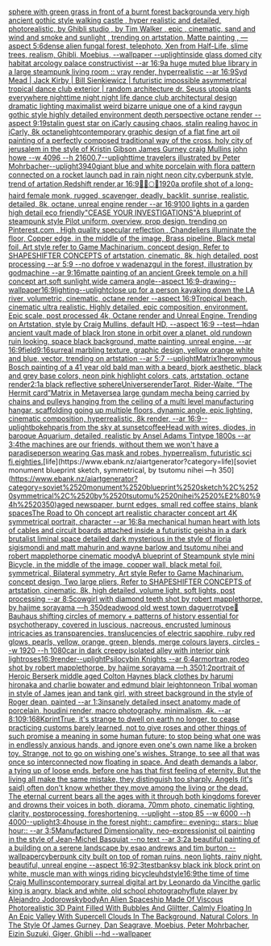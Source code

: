 [sphere with green grass in front of a burnt forest background](https://www.ebank.nz/aiartgenerator?category=sphere%2520with%2520green%2520grass%2520in%2520front%2520of%2520a%2520burnt%2520forest%2520background)[a very high ancient gothic style walking castle , hyper realistic and detailed, photorealistic, by Ghibli studio , by Tim Walker , epic , cinematic, sand and wind and smoke and sunlight , trending on artstation, Matte painting , —aspect 5:6](https://www.ebank.nz/aiartgenerator?category=a%2520very%2520high%2520ancient%2520gothic%2520style%2520walking%2520castle%2520%2C%2520hyper%2520realistic%2520and%2520detailed%2C%2520photorealistic%2C%2520by%2520Ghibli%2520studio%2520%2C%2520by%2520Tim%2520Walker%2520%2C%2520epic%2520%2C%2520cinematic%2C%2520sand%2520and%2520wind%2520and%2520smoke%2520and%2520sunlight%2520%2C%2520trending%2520on%2520artstation%2C%2520Matte%2520painting%2520%2C%2520%E2%80%94aspect%25205%3A6)[dense alien fungal forest, telephoto, Xen from Half-Life, slime trees, realism, Ghibli, Moebius, --wallpaper --uplight](https://www.ebank.nz/aiartgenerator?category=dense%2520alien%2520fungal%2520forest%2C%2520telephoto%2C%2520Xen%2520from%2520Half-Life%2C%2520slime%2520trees%2C%2520realism%2C%2520Ghibli%2C%2520Moebius%2C%2520--wallpaper%2520--uplight)[inside glass domed city habitat arcology palace constructivist --ar 16:9](https://www.ebank.nz/aiartgenerator?category=inside%2520glass%2520domed%2520city%2520habitat%2520arcology%2520palace%2520constructivist%2520--ar%252016%3A9)[a huge muted blue library in a large steampunk living room :: vray render, hyperrealistic --ar 16:9](https://www.ebank.nz/aiartgenerator?category=a%2520huge%2520muted%2520blue%2520library%2520in%2520a%2520large%2520steampunk%2520living%2520room%2520%3A%3A%2520vray%2520render%2C%2520hyperrealistic%2520--ar%252016%3A9)[Syd Mead | Jack Kirby | Bill Sienkiewicz | futuristic impossible asymmetrical tropical dance club exterior | random architecture dr. Seuss utopia plants everywhere nighttime night night life dance club architectural design dramatic lighting maximalist weird bizarre unique one of a kind raygun gothic style highly detailed environment depth perspective octane render --aspect 9:19](https://www.ebank.nz/aiartgenerator?category=Syd%2520Mead%2520%7C%2520Jack%2520Kirby%2520%7C%2520Bill%2520Sienkiewicz%2520%7C%2520futuristic%2520impossible%2520asymmetrical%2520tropical%2520dance%2520club%2520exterior%2520%7C%2520random%2520architecture%2520dr.%2520Seuss%2520utopia%2520plants%2520everywhere%2520nighttime%2520night%2520night%2520life%2520dance%2520club%2520architectural%2520design%2520dramatic%2520lighting%2520maximalist%2520weird%2520bizarre%2520unique%2520one%2520of%2520a%2520kind%2520raygun%2520gothic%2520style%2520highly%2520detailed%2520environment%2520depth%2520perspective%2520octane%2520render%2520--aspect%25209%3A19)[stalin guest star on iCarly causing chaos, stalin realing havoc in iCarly, 8k octane](https://www.ebank.nz/aiartgenerator?category=stalin%2520guest%2520star%2520on%2520iCarly%2520causing%2520chaos%2C%2520stalin%2520realing%2520havoc%2520in%2520iCarly%2C%25208k%2520octane)[light](https://www.ebank.nz/aiartgenerator?category=light)[contemporary graphic design of a flat fine art oil painting of a perfectly composed traditional way of the cross,  holy city of jerusalem in the style of Kristin Gibson James Gurney craig Mullins john howe --w 4096 --h 2160](https://www.ebank.nz/aiartgenerator?category=contemporary%2520graphic%2520design%2520of%2520a%2520flat%2520fine%2520art%2520oil%2520painting%2520of%2520a%2520perfectly%2520composed%2520traditional%2520way%2520of%2520the%2520cross%2C%2520%2520holy%2520city%2520of%2520jerusalem%2520in%2520the%2520style%2520of%2520Kristin%2520Gibson%2520James%2520Gurney%2520craig%2520Mullins%2520john%2520howe%2520--w%25204096%2520--h%25202160)[0.7](https://www.ebank.nz/aiartgenerator?category=0.7)[--uplight](https://www.ebank.nz/aiartgenerator?category=--uplight)[time travelers illustrated by Peter Mohrbacher](https://www.ebank.nz/aiartgenerator?category=time%2520travelers%2520illustrated%2520by%2520Peter%2520Mohrbacher)[--uplight](https://www.ebank.nz/aiartgenerator?category=--uplight)[3940](https://www.ebank.nz/aiartgenerator?category=3940)[giant blue and white porcelain with flora pattern connected on a rocket launch pad in rain night neon city,cyberpunk style, trend of artation,Redshift render,ar 16:9](https://www.ebank.nz/aiartgenerator?category=giant%2520blue%2520and%2520white%2520porcelain%2520with%2520flora%2520pattern%2520connected%2520on%2520a%2520rocket%2520launch%2520pad%2520in%2520rain%2520night%2520neon%2520city%2Ccyberpunk%2520style%2C%2520trend%2520of%2520artation%2CRedshift%2520render%2Car%252016%3A9)[🥺🔞🌕🍯](https://www.ebank.nz/aiartgenerator?category=%F0%9F%A5%BA%F0%9F%94%9E%F0%9F%8C%95%F0%9F%8D%AF)[1920](https://www.ebank.nz/aiartgenerator?category=1920)[a profile shot of a long-haird female monk, rugged, scavenger, deadly, backlit, sunrise, realistic, detailed, 8k, octane, unreal engine render --ar 16:9](https://www.ebank.nz/aiartgenerator?category=a%2520profile%2520shot%2520of%2520a%2520long-haird%2520female%2520monk%2C%2520rugged%2C%2520scavenger%2C%2520deadly%2C%2520backlit%2C%2520sunrise%2C%2520realistic%2C%2520detailed%2C%25208k%2C%2520octane%2C%2520unreal%2520engine%2520render%2520--ar%252016%3A9)[100 lights in a garden high detail eco friendly](https://www.ebank.nz/aiartgenerator?category=100%2520lights%2520in%2520a%2520garden%2520high%2520detail%2520eco%2520friendly)["CEASE YOUR INVESTIGATIONS"](https://www.ebank.nz/aiartgenerator?category=%22CEASE%2520YOUR%2520INVESTIGATIONS%22)[A blueprint of steampunk style Pilot uniform,  overview, prop design,  trending on Pinterest.com  , High quality specular reflection ,  Chandeliers illuminate the floor, Copper  edge, in the middle of the image, Brass pipeline,  Black metal foil,  Art style refer to Game Machinarium.  concept design, Refer to SHAPESHIFTER CONCEPTS  of artstation, cinematic,  8k, high detailed,  post processing    --ar 5:9   --no dof](https://www.ebank.nz/aiartgenerator?category=A%2520blueprint%2520of%2520steampunk%2520style%2520Pilot%2520uniform%2C%2520%2520overview%2C%2520prop%2520design%2C%2520%2520trending%2520on%2520Pinterest.com%2520%2520%2C%2520High%2520quality%2520specular%2520reflection%2520%2C%2520%2520Chandeliers%2520illuminate%2520the%2520floor%2C%2520Copper%2520%2520edge%2C%2520in%2520the%2520middle%2520of%2520the%2520image%2C%2520Brass%2520pipeline%2C%2520%2520Black%2520metal%2520foil%2C%2520%2520Art%2520style%2520refer%2520to%2520Game%2520Machinarium.%2520%2520concept%2520design%2C%2520Refer%2520to%2520SHAPESHIFTER%2520CONCEPTS%2520%2520of%2520artstation%2C%2520cinematic%2C%2520%25208k%2C%2520high%2520detailed%2C%2520%2520post%2520processing%2520%2520%2520%2520--ar%25205%3A9%2520%2520%2520--no%2520dof)[roe v wade](https://www.ebank.nz/aiartgenerator?category=roe%2520v%2520wade)[nazgul in the forest, illustration by godmachine --ar 9:16](https://www.ebank.nz/aiartgenerator?category=nazgul%2520in%2520the%2520forest%2C%2520illustration%2520by%2520godmachine%2520--ar%25209%3A16)[matte painting of an ancient Greek temple on a hill concept art,soft sunlight,wide camera angle--aspect 16:9-](https://www.ebank.nz/aiartgenerator?category=matte%2520painting%2520of%2520an%2520ancient%2520Greek%2520temple%2520on%2520a%2520hill%2520concept%2520art%2Csoft%2520sunlight%2Cwide%2520camera%2520angle--aspect%252016%3A9-)[drawing](https://www.ebank.nz/aiartgenerator?category=drawing)[--wallpaper](https://www.ebank.nz/aiartgenerator?category=--wallpaper)[16:9](https://www.ebank.nz/aiartgenerator?category=16%3A9)[lighting](https://www.ebank.nz/aiartgenerator?category=lighting)[--uplight](https://www.ebank.nz/aiartgenerator?category=--uplight)[close up for a person kayaking down the LA river, volumetric, cinematic, octane render --aspect 16:9](https://www.ebank.nz/aiartgenerator?category=close%2520up%2520for%2520a%2520person%2520kayaking%2520down%2520the%2520LA%2520river%2C%2520volumetric%2C%2520cinematic%2C%2520octane%2520render%2520--aspect%252016%3A9)[Tropical beach, cinematic ultra realistic. Highly detailed, epic composition, environment. Epic scale, post processed 4k, Octane render and Unreal Engine. Trending on Artstation, style by Craig Mullins, default HD, --aspect 16:9 --test](https://www.ebank.nz/aiartgenerator?category=Tropical%2520beach%2C%2520cinematic%2520ultra%2520realistic.%2520Highly%2520detailed%2C%2520epic%2520composition%2C%2520environment.%2520Epic%2520scale%2C%2520post%2520processed%25204k%2C%2520Octane%2520render%2520and%2520Unreal%2520Engine.%2520Trending%2520on%2520Artstation%2C%2520style%2520by%2520Craig%2520Mullins%2C%2520default%2520HD%2C%2520--aspect%252016%3A9%2520--test)[—hd](https://www.ebank.nz/aiartgenerator?category=%E2%80%94hd)[an ancient vault made of black Iron stone in orbit over a planet, old rundown ruin looking, space black background, matte painting, unreal engine, --ar 16:9](https://www.ebank.nz/aiartgenerator?category=an%2520ancient%2520vault%2520made%2520of%2520black%2520Iron%2520stone%2520in%2520orbit%2520over%2520a%2520planet%2C%2520old%2520rundown%2520ruin%2520looking%2C%2520space%2520black%2520background%2C%2520matte%2520painting%2C%2520unreal%2520engine%2C%2520--ar%252016%3A9)[field](https://www.ebank.nz/aiartgenerator?category=field)[9:16](https://www.ebank.nz/aiartgenerator?category=9%3A16)[surreal marbling texture, graphic design, yellow orange white and blue, vector, trending on artstation --ar 5:7 --uplight](https://www.ebank.nz/aiartgenerator?category=surreal%2520marbling%2520texture%2C%2520graphic%2520design%2C%2520yellow%2520orange%2520white%2520and%2520blue%2C%2520vector%2C%2520trending%2520on%2520artstation%2520--ar%25205%3A7%2520--uplight)[Matrix](https://www.ebank.nz/aiartgenerator?category=Matrix)[1](https://www.ebank.nz/aiartgenerator?category=1)[heronymous Bosch painting of a 41 year old bald man with a beard, bjork aesthetic, black and grey base colors, neon pink highlight colors, cats, artstation, octane render](https://www.ebank.nz/aiartgenerator?category=heronymous%2520Bosch%2520painting%2520of%2520a%252041%2520year%2520old%2520bald%2520man%2520with%2520a%2520beard%2C%2520bjork%2520aesthetic%2C%2520black%2520and%2520grey%2520base%2520colors%2C%2520neon%2520pink%2520highlight%2520colors%2C%2520cats%2C%2520artstation%2C%2520octane%2520render)[2:1](https://www.ebank.nz/aiartgenerator?category=2%3A1)[a black reflective sphere](https://www.ebank.nz/aiartgenerator?category=a%2520black%2520reflective%2520sphere)[Universe](https://www.ebank.nz/aiartgenerator?category=Universe)[render](https://www.ebank.nz/aiartgenerator?category=render)[Tarot, Rider-Waite, “The Hermit card”](https://www.ebank.nz/aiartgenerator?category=Tarot%2C%2520Rider-Waite%2C%2520%E2%80%9CThe%2520Hermit%2520card%E2%80%9D)[Matrix in Metaverse](https://www.ebank.nz/aiartgenerator?category=Matrix%2520in%2520Metaverse)[a large gundam mecha being carried by chains and pulleys hanging from the ceiling of a multi level manufacturing hangar, scaffolding going up multiple floors, dynamic angle, epic lighting, cinematic composition, hyperrealistic, 8k render, --ar 16:9](https://www.ebank.nz/aiartgenerator?category=a%2520large%2520gundam%2520mecha%2520being%2520carried%2520by%2520chains%2520and%2520pulleys%2520hanging%2520from%2520the%2520ceiling%2520of%2520a%2520multi%2520level%2520manufacturing%2520hangar%2C%2520scaffolding%2520going%2520up%2520multiple%2520floors%2C%2520dynamic%2520angle%2C%2520epic%2520lighting%2C%2520cinematic%2520composition%2C%2520hyperrealistic%2C%25208k%2520render%2C%2520--ar%252016%3A9)[--uplight](https://www.ebank.nz/aiartgenerator?category=--uplight)[bokeh](https://www.ebank.nz/aiartgenerator?category=bokeh)[paris from the sky at sunset](https://www.ebank.nz/aiartgenerator?category=paris%2520from%2520the%2520sky%2520at%2520sunset)[coffee](https://www.ebank.nz/aiartgenerator?category=coffee)[Head with wires, diodes, in baroque Aquarium, detailed, realistic  by Ansel Adams Tintype 1800s --ar 3:4](https://www.ebank.nz/aiartgenerator?category=Head%2520with%2520wires%2C%2520diodes%2C%2520in%2520baroque%2520Aquarium%2C%2520detailed%2C%2520realistic%2520%2520by%2520Ansel%2520Adams%2520Tintype%25201800s%2520--ar%25203%3A4)[the machines are our friends, without them we won't have a paradise](https://www.ebank.nz/aiartgenerator?category=the%2520machines%2520are%2520our%2520friends%2C%2520without%2520them%2520we%2520won%27t%2520have%2520a%2520paradise)[person wearing Gas mask and robes, hyperrealism, futuristic sci fi](https://www.ebank.nz/aiartgenerator?category=person%2520wearing%2520Gas%2520mask%2520and%2520robes%2C%2520hyperrealism%2C%2520futuristic%2520sci%2520fi)[,](https://www.ebank.nz/aiartgenerator?category=%2C)[eighties.](https://www.ebank.nz/aiartgenerator?category=eighties.)[life](https://www.ebank.nz/aiartgenerator?category=life)[soviet monument blueprint sketch, symmetrical, by tsutomu nihei —h 350](https://www.ebank.nz/aiartgenerator?category=soviet%2520monument%2520blueprint%2520sketch%2C%2520symmetrical%2C%2520by%2520tsutomu%2520nihei%2520%E2%80%94h%2520350)[aged newspaper, burnt edges, small red coffee stains, blank spaces](https://www.ebank.nz/aiartgenerator?category=aged%2520newspaper%2C%2520burnt%2520edges%2C%2520small%2520red%2520coffee%2520stains%2C%2520blank%2520spaces)[The Road to Oh concept art realistic character concept art 4K symmetrical portrait, character --ar 16:8](https://www.ebank.nz/aiartgenerator?category=The%2520Road%2520to%2520Oh%2520concept%2520art%2520realistic%2520character%2520concept%2520art%25204K%2520symmetrical%2520portrait%2C%2520character%2520--ar%252016%3A8)[a mechanical human heart with lots of cables and circuit boards attached inside a futuristic geisha in a dark brutalist liminal space detailed dark mysterious in the style of floria sigismondi and matt mahurin and wayne barlow and tsutomu nihei and robert mapplethorpe cinematic moody](https://www.ebank.nz/aiartgenerator?category=a%2520mechanical%2520human%2520heart%2520with%2520lots%2520of%2520cables%2520and%2520circuit%2520boards%2520attached%2520inside%2520a%2520futuristic%2520geisha%2520in%2520a%2520dark%2520brutalist%2520liminal%2520space%2520detailed%2520dark%2520mysterious%2520in%2520the%2520style%2520of%2520floria%2520sigismondi%2520and%2520matt%2520mahurin%2520and%2520wayne%2520barlow%2520and%2520tsutomu%2520nihei%2520and%2520robert%2520mapplethorpe%2520cinematic%2520moody)[A blueprint of Steampunk style mini Bicycle,   in the middle of the image,   copper wall, black metal foil, symmetrical,  Bilateral symmetry,  Art style Refer to Game Machinarium.  concept design, Two large pliers, Refer to SHAPESHIFTER CONCEPTS  of artstation, cinematic,  8k, high detailed,  volume light,  soft lights,  post processing    --ar 8:5](https://www.ebank.nz/aiartgenerator?category=A%2520blueprint%2520of%2520Steampunk%2520style%2520mini%2520Bicycle%2C%2520%2520%2520in%2520the%2520middle%2520of%2520the%2520image%2C%2520%2520%2520copper%2520wall%2C%2520black%2520metal%2520foil%2C%2520symmetrical%2C%2520%2520Bilateral%2520symmetry%2C%2520%2520Art%2520style%2520Refer%2520to%2520Game%2520Machinarium.%2520%2520concept%2520design%2C%2520Two%2520large%2520pliers%2C%2520Refer%2520to%2520SHAPESHIFTER%2520CONCEPTS%2520%2520of%2520artstation%2C%2520cinematic%2C%2520%25208k%2C%2520high%2520detailed%2C%2520%2520volume%2520light%2C%2520%2520soft%2520lights%2C%2520%2520post%2520processing%2520%2520%2520%2520--ar%25208%3A5)[cowgirl with diamond teeth shot by robert mapplethorpe, by hajime sorayama —h 350](https://www.ebank.nz/aiartgenerator?category=cowgirl%2520with%2520diamond%2520teeth%2520shot%2520by%2520robert%2520mapplethorpe%2C%2520by%2520hajime%2520sorayama%2520%E2%80%94h%2520350)[deadwood old west town daguerrotype](https://www.ebank.nz/aiartgenerator?category=deadwood%2520old%2520west%2520town%2520daguerrotype)[🥦](https://www.ebank.nz/aiartgenerator?category=%F0%9F%A5%A6)[Bauhaus shifting circles of memory + patterns of history essential for psychotherapy, covered in luscious, nacreous, encrusted luminous intricacies as transparencies, translucencies of electric sapphire, ruby red glows, pearls, yellow, orange, green, blends, merge colours layers, circles  --w 1920 --h 1080](https://www.ebank.nz/aiartgenerator?category=Bauhaus%2520shifting%2520circles%2520of%2520memory%2520%2B%2520patterns%2520of%2520history%2520essential%2520for%2520psychotherapy%2C%2520covered%2520in%2520luscious%2C%2520nacreous%2C%2520encrusted%2520luminous%2520intricacies%2520as%2520transparencies%2C%2520translucencies%2520of%2520electric%2520sapphire%2C%2520ruby%2520red%2520glows%2C%2520pearls%2C%2520yellow%2C%2520orange%2C%2520green%2C%2520blends%2C%2520merge%2520colours%2520layers%2C%2520circles%2520%2520--w%25201920%2520--h%25201080)[car in dark creepy isolated alley with interior pink light](https://www.ebank.nz/aiartgenerator?category=car%2520in%2520dark%2520creepy%2520isolated%2520alley%2520with%2520interior%2520pink%2520light)[roses](https://www.ebank.nz/aiartgenerator?category=roses)[16:9](https://www.ebank.nz/aiartgenerator?category=16%3A9)[render](https://www.ebank.nz/aiartgenerator?category=render)[--uplight](https://www.ebank.nz/aiartgenerator?category=--uplight)[Psilocybin Knights --ar 6:4](https://www.ebank.nz/aiartgenerator?category=Psilocybin%2520Knights%2520--ar%25206%3A4)[armor](https://www.ebank.nz/aiartgenerator?category=armor)[tran,](https://www.ebank.nz/aiartgenerator?category=tran%2C)[rodeo shot by robert mapplethorpe, by hajime sorayama —h 350](https://www.ebank.nz/aiartgenerator?category=rodeo%2520shot%2520by%2520robert%2520mapplethorpe%2C%2520by%2520hajime%2520sorayama%2520%E2%80%94h%2520350)[1:2](https://www.ebank.nz/aiartgenerator?category=1%3A2)[portrait of Heroic Berserk middle aged Colton Haynes black clothes by harumi hironaka and charlie bowater and edmund blair leighton](https://www.ebank.nz/aiartgenerator?category=portrait%2520of%2520Heroic%2520Berserk%2520middle%2520aged%2520Colton%2520Haynes%2520black%2520clothes%2520by%2520harumi%2520hironaka%2520and%2520charlie%2520bowater%2520and%2520edmund%2520blair%2520leighton)[neon Tribal woman in style of James jean and tank girl, with street background in the style of Roger dean, painted --ar 1:3](https://www.ebank.nz/aiartgenerator?category=neon%2520Tribal%2520woman%2520in%2520style%2520of%2520James%2520jean%2520and%2520tank%2520girl%2C%2520with%2520street%2520background%2520in%2520the%2520style%2520of%2520Roger%2520dean%2C%2520painted%2520--ar%25201%3A3)[insanely detailed insect anatomy made of porcelain, houdini render, macro photography, minimalism, 4k. --ar 8:10](https://www.ebank.nz/aiartgenerator?category=insanely%2520detailed%2520insect%2520anatomy%2520made%2520of%2520porcelain%2C%2520houdini%2520render%2C%2520macro%2520photography%2C%2520minimalism%2C%25204k.%2520--ar%25208%3A10)[9:16](https://www.ebank.nz/aiartgenerator?category=9%3A16)[8K](https://www.ebank.nz/aiartgenerator?category=8K)[print](https://www.ebank.nz/aiartgenerator?category=print)[True, it's strange to dwell on earth no longer, to cease practicing customs barely learned, not to give roses and other things of such promise a meaning in some human future; to stop being what one was in endlessly anxious hands, and ignore even one's own name like a broken toy. Strange, not to go on wishing one's wishes. Strange, to see all that was once so interconnected now floating in space. And death demands a labor, a tying up of loose ends, before one has that first feeling of eternity. But the living all make the same mistake, they distinguish too sharply. Angels (it's said) often don't know whether they move among the living or the dead. The eternal current bears all the ages with it through both kingdoms forever and drowns their voices in both, diorama, 70mm photo, cinematic lighting, clarity, postprocessing, foreshortening, --uplight --stop 85 --w 6000 --h 4000](https://www.ebank.nz/aiartgenerator?category=True%2C%2520it%27s%2520strange%2520to%2520dwell%2520on%2520earth%2520no%2520longer%2C%2520to%2520cease%2520practicing%2520customs%2520barely%2520learned%2C%2520not%2520to%2520give%2520roses%2520and%2520other%2520things%2520of%2520such%2520promise%2520a%2520meaning%2520in%2520some%2520human%2520future%3B%2520to%2520stop%2520being%2520what%2520one%2520was%2520in%2520endlessly%2520anxious%2520hands%2C%2520and%2520ignore%2520even%2520one%27s%2520own%2520name%2520like%2520a%2520broken%2520toy.%2520Strange%2C%2520not%2520to%2520go%2520on%2520wishing%2520one%27s%2520wishes.%2520Strange%2C%2520to%2520see%2520all%2520that%2520was%2520once%2520so%2520interconnected%2520now%2520floating%2520in%2520space.%2520And%2520death%2520demands%2520a%2520labor%2C%2520a%2520tying%2520up%2520of%2520loose%2520ends%2C%2520before%2520one%2520has%2520that%2520first%2520feeling%2520of%2520eternity.%2520But%2520the%2520living%2520all%2520make%2520the%2520same%2520mistake%2C%2520they%2520distinguish%2520too%2520sharply.%2520Angels%2520%28it%27s%2520said%29%2520often%2520don%27t%2520know%2520whether%2520they%2520move%2520among%2520the%2520living%2520or%2520the%2520dead.%2520The%2520eternal%2520current%2520bears%2520all%2520the%2520ages%2520with%2520it%2520through%2520both%2520kingdoms%2520forever%2520and%2520drowns%2520their%2520voices%2520in%2520both%2C%2520diorama%2C%252070mm%2520photo%2C%2520cinematic%2520lighting%2C%2520clarity%2C%2520postprocessing%2C%2520foreshortening%2C%2520--uplight%2520--stop%252085%2520--w%25206000%2520--h%25204000)[--uplight](https://www.ebank.nz/aiartgenerator?category=--uplight)[3:4](https://www.ebank.nz/aiartgenerator?category=3%3A4)[house in the forest night:: campfire:: evening:: stars:: blue hour:: --ar 3:5](https://www.ebank.nz/aiartgenerator?category=house%2520in%2520the%2520forest%2520night%3A%3A%2520campfire%3A%3A%2520evening%3A%3A%2520stars%3A%3A%2520blue%2520hour%3A%3A%2520--ar%25203%3A5)[Manufactured Dimensionality, neo-expressionist oil painting in the style of Jean-Michel Basquiat --no text --ar 3:2](https://www.ebank.nz/aiartgenerator?category=Manufactured%2520Dimensionality%2C%2520neo-expressionist%2520oil%2520painting%2520in%2520the%2520style%2520of%2520Jean-Michel%2520Basquiat%2520--no%2520text%2520--ar%25203%3A2)[a beautiful painting of a building on a serene landscape by esao andrews and tim burton --wallpaper](https://www.ebank.nz/aiartgenerator?category=a%2520beautiful%2520painting%2520of%2520a%2520building%2520on%2520a%2520serene%2520landscape%2520by%2520esao%2520andrews%2520and%2520tim%2520burton%2520--wallpaper)[cyberpunk city built on top of roman ruins, neon lights, rainy night, beautiful, unreal engine --aspect 16:9](https://www.ebank.nz/aiartgenerator?category=cyberpunk%2520city%2520built%2520on%2520top%2520of%2520roman%2520ruins%2C%2520neon%2520lights%2C%2520rainy%2520night%2C%2520beautiful%2C%2520unreal%2520engine%2520--aspect%252016%3A9)[2:3](https://www.ebank.nz/aiartgenerator?category=2%3A3)[test](https://www.ebank.nz/aiartgenerator?category=test)[banksy black ink block print on white, muscle man with wings riding bicycle](https://www.ebank.nz/aiartgenerator?category=banksy%2520black%2520ink%2520block%2520print%2520on%2520white%2C%2520muscle%2520man%2520with%2520wings%2520riding%2520bicycle)[uhd](https://www.ebank.nz/aiartgenerator?category=uhd)[style](https://www.ebank.nz/aiartgenerator?category=style)[16:9](https://www.ebank.nz/aiartgenerator?category=16%3A9)[the time of time Craig Mullins](https://www.ebank.nz/aiartgenerator?category=the%2520time%2520of%2520time%2520Craig%2520Mullins)[contemporary surreal digital art by Leonardo da Vinci](https://www.ebank.nz/aiartgenerator?category=contemporary%2520surreal%2520digital%2520art%2520by%2520Leonardo%2520da%2520Vinci)[the garlic king is angry, black and white, old school photography](https://www.ebank.nz/aiartgenerator?category=the%2520garlic%2520king%2520is%2520angry%2C%2520black%2520and%2520white%2C%2520old%2520school%2520photography)[flute player by Alejandro Jodorowsky](https://www.ebank.nz/aiartgenerator?category=flute%2520player%2520by%2520Alejandro%2520Jodorowsky)[body](https://www.ebank.nz/aiartgenerator?category=body)[An Alien Spaceship Made Of Viscous Photorealistic 3D Paint Filled With Bubbles And Gliltter, Calmly Floating In An Epic Valley With Supercell Clouds In The Background, Natural Colors, In The Style Of James Gurney, Dan Seagrave, Moebius, Peter Mohrbacher, Eizin Suzuki, Giger, Ghibli --hd --wallpaper](https://www.ebank.nz/aiartgenerator?category=An%2520Alien%2520Spaceship%2520Made%2520Of%2520Viscous%2520Photorealistic%25203D%2520Paint%2520Filled%2520With%2520Bubbles%2520And%2520Gliltter%2C%2520Calmly%2520Floating%2520In%2520An%2520Epic%2520Valley%2520With%2520Supercell%2520Clouds%2520In%2520The%2520Background%2C%2520Natural%2520Colors%2C%2520In%2520The%2520Style%2520Of%2520James%2520Gurney%2C%2520Dan%2520Seagrave%2C%2520Moebius%2C%2520Peter%2520Mohrbacher%2C%2520Eizin%2520Suzuki%2C%2520Giger%2C%2520Ghibli%2520--hd%2520--wallpaper)